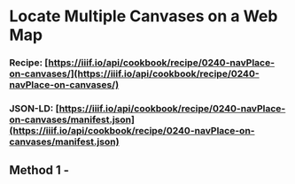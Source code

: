 # Locate Multiple Canvases on a Web Map
### Recipe: [https://iiif.io/api/cookbook/recipe/0240-navPlace-on-canvases/](https://iiif.io/api/cookbook/recipe/0240-navPlace-on-canvases/)
### JSON-LD: [https://iiif.io/api/cookbook/recipe/0240-navPlace-on-canvases/manifest.json](https://iiif.io/api/cookbook/recipe/0240-navPlace-on-canvases/manifest.json)

## Method 1 - 

